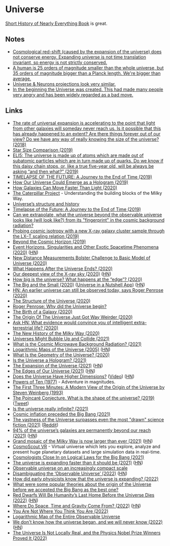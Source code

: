 # Universe

[Short History of Nearly Everything Book](https://www.goodreads.com/en/book/show/21) is great.

## Notes

- [Cosmological red-shift (caused by the expansion of the universe) does not conserve energy. Expanding universe is not time translation invariant, so energy is not strictly conserved.](https://www.youtube.com/watch?v=ZYM6HMLgIKA)
- [A human is 25 orders of magnitude smaller than the whole universe, but 35 orders of magnitude bigger than a Planck length. We're bigger than average.](https://www.reddit.com/r/quantum/comments/n27xx8/question_in_the_scheme_of_the_size_of_the_known/)
- [Universe & Neurons projections look very similar.](https://www.reddit.com/r/researchchemicals/comments/rcpgze/i_had_a_crazy_realisation_on_lsd/)
- [In the beginning the Universe was created. This had made many people very angry and has been widely regarded as a bad move.](https://www.goodreads.com/quotes/1-the-story-so-far-in-the-beginning-the-universe-was)

## Links

- [The rate of universal expansion is accelerating to the point that light from other galaxies will someday never reach us. Is it possible that this has already happened to an extent? Are there things forever out of our view? Do we have any way of really knowing the size of the universe? (2018)](https://www.reddit.com/r/askscience/comments/a0o8jv/the_rate_of_universal_expansion_is_accelerating/)
- [Star Size Comparison (2019)](https://www.youtube.com/watch?v=KEHCCsFFIuY)
- [ELI5: The universe is made up of atoms which are made out of subatomic particles which are in turn made up of quarks. Do we know if this daisy chain stops, or, like a true five-year old, will be always be asking “and then what?” (2019)](https://www.reddit.com/r/explainlikeimfive/comments/b6l3g7/eli5_the_universe_is_made_up_of_atoms_which_are/)
- [TIMELAPSE OF THE FUTURE: A Journey to the End of Time (2019)](https://news.ycombinator.com/item?id=19680491)
- [How Our Universe Could Emerge as a Hologram (2019)](https://www.quantamagazine.org/how-our-universe-could-emerge-as-a-hologram-20190221/)
- [How Galaxies Can Move Faster Than Light (2020)](https://www.youtube.com/watch?v=cadNZJvfl7s)
- [The Caterpillar Project](https://www.caterpillarproject.org/) - Understanding the building blocks of the Milky Way.
- [Universe’s structure and history](https://www.nobelprize.org/interactive-visualisations-physicsprize-2019/)
- [Timelapse of the Future: A Journey to the End of Time (2019)](https://www.youtube.com/watch?v=uD4izuDMUQA)
- [Can we extrapolate, what the universe beyond the observable universe looks like (will look like?) from its "fingerprint" in the cosmic background radiation?](https://www.reddit.com/r/AskPhysics/comments/g5qe2f/can_we_extrapolate_what_the_universe_beyond_the/)
- [Probing cosmic isotropy with a new X-ray galaxy cluster sample through the LX–T scaling relation (2019)](https://www.aanda.org/articles/aa/abs/2020/04/aa36602-19/aa36602-19.html)
- [Beyond the Cosmic Horizon (2019)](https://www.youtube.com/watch?v=kZ3M6ko9pes)
- [Event Horizons, Singularities and Other Exotic Spacetime Phenomena (2020)](https://writings.stephenwolfram.com/2020/05/event-horizons-singularities-and-other-exotic-spacetime-phenomena/) ([HN](https://news.ycombinator.com/item?id=23251035))
- [New Distance Measurements Bolster Challenge to Basic Model of Universe (2020)](https://public.nrao.edu/news/challenge-model-of-universe/)
- [What Happens After the Universe Ends? (2020)](https://www.youtube.com/watch?v=PC2JOQ7z5L0)
- [Our deepest view of the X-ray sky (2020)](http://www.mpe.mpg.de/7461761/news20200619) ([HN](https://news.ycombinator.com/item?id=23573476))
- [How big is the universe? What happens at the “edge”? (2020)](https://www.askamathematician.com/2020/06/q-how-big-is-the-universe-what-happens-at-the-edge/)
- [The Big and the Small (2020)](https://waitbutwhy.com/2020/09/universe.html) ([Universe in a Nutshell App](https://shop-us.kurzgesagt.org/products/universe-in-a-nutshell-app)) ([HN](https://news.ycombinator.com/item?id=24558358))
- [HN: An earlier universe can still be observed today, says Roger Penrose (2020)](https://news.ycombinator.com/item?id=24711130)
- [The Structure of the Universe (2020)](https://www.quantamagazine.org/the-hidden-structure-of-the-universe-20201022/)
- [Roger Penrose: Why did the Universe begin?](https://aeon.co/videos/a-cyclical-forgetful-universe-nobel-prizewinner-roger-penrose-details-an-astonishing-origin)
- [The Birth of a Galaxy (2020)](https://www.shawenyao.com/The-Birth-of-a-Galaxy/)
- [The Origin Of The Universe Just Got Way Weirder (2020)](https://www.youtube.com/watch?v=__0Y5SyEVUI)
- [Ask HN: What evidence would convince you of intelligent extra-terrestrial life? (2020)](https://news.ycombinator.com/item?id=25340674)
- [The New History of the Milky Way (2020)](https://www.quantamagazine.org/the-new-history-of-the-milky-way-20201215/)
- [Universes Might Bubble Up and Collide (2021)](https://nautil.us/blog/how-universes-might-bubble-up-and-collide)
- [What is the Cosmic Microwave Background Radiation? (2021)](https://www.youtube.com/watch?v=P_deJsiCNSk)
- [Logarithmic Maps of the Universe (2005)](https://www.astro.princeton.edu/universe/) ([HN](https://news.ycombinator.com/item?id=26245502))
- [What Is the Geometry of the Universe? (2020)](https://www.quantamagazine.org/what-is-the-geometry-of-the-universe-20200316/)
- [Is the Universe a Hologram? (2021)](https://www.youtube.com/watch?v=T4DAGabiGms)
- [The Expansion of the Universe (2021)](https://johncarlosbaez.wordpress.com/2021/04/09/the-expansion-of-the-universe/) ([HN](https://news.ycombinator.com/item?id=26755045))
- [The Edges of Our Universe (2021)](https://arxiv.org/abs/2104.01191) ([HN](https://news.ycombinator.com/item?id=26732996))
- [Does the Universe Have Higher Dimensions?](https://backreaction.blogspot.com/2021/04/does-universe-have-higher-dimensions.html) ([Video](https://www.youtube.com/watch?v=ZS2hJLIN1DM)) ([HN](https://news.ycombinator.com/item?id=26775447))
- [Powers of Ten (1977)](https://www.youtube.com/watch?v=0fKBhvDjuy0) - Adventure in magnitudes.
- [The First Three Minutes: A Modern View of the Origin of the Universe by Steven Weinberg (1993)](https://www.goodreads.com/book/show/150131.The_First_Three_Minutes)
- [The Poincaré Conjecture. What is the shape of the universe? (2019)](https://jorgenveisdal.medium.com/the-poincar%C3%A9-conjecture-cb4ca7014cc5) ([Tweet](https://twitter.com/Dragonmaurizio/status/1417673539507924992))
- [Is the universe really infinite? (2021)](https://www.reddit.com/r/chemistry/comments/pfoibl/is_the_universe_really_infinite/)
- [Cosmic inflation preceded the Big Bang (2021)](https://bigthink.com/starts-with-a-bang/big-bang-beginning-universe/)
- [The vastness of the Universe surpasses even the most "drawn" science fiction (2021)](https://frontnet.eu/the-vastness-of-the-universe-surpasses-even-the-most-drawn-science-fiction/) ([Reddit](https://www.reddit.com/r/Physics/comments/q99hyj/the_vastness_of_the_universe_surpasses_even_the/))
- [94% of the universe’s galaxies are permanently beyond our reach (2021)](https://bigthink.com/starts-with-a-bang/universes-galaxies-unreachable/) ([HN](https://news.ycombinator.com/item?id=28913986))
- [Grand mosaic of the Milky Way is now larger than ever (2021)](https://astroanarchy.blogspot.com/2021/10/grand-mosaic-of-milky-way-is-now-large.html) ([HN](https://news.ycombinator.com/item?id=28991537))
- [CosmoScout VR](https://github.com/cosmoscout/cosmoscout-vr) - Virtual universe which lets you explore, analyze and present huge planetary datasets and large simulation data in real-time.
- [Cosmologists Close In on Logical Laws for the Big Bang (2021)](https://www.quantamagazine.org/cosmologists-close-in-on-logical-laws-for-the-big-bang-20211110/)
- [The universe is expanding faster than it should be (2021)](https://www.nationalgeographic.com/science/article/the-universe-is-expanding-faster-than-it-should-be) ([HN](https://news.ycombinator.com/item?id=29602239))
- [Observable universe on an increasingly compact scale](https://twitter.com/Rainmaker1973/status/1471404732229066758)
- [Disambiguating the ‘Observable Universe’ (2022)](https://samenright.com/2022/01/09/disambiguating-the-observable-universe/) ([HN](https://news.ycombinator.com/item?id=29867600))
- [How did early physicists know that the universe is expanding? (2022)](https://www.reddit.com/r/AskPhysics/comments/spvf5h/how_did_early_physicists_know_that_the_universe/)
- [What were some popular theories about the origin of the Universe before we accepted the Big Bang as the best one?](https://www.reddit.com/r/askscience/comments/t6nrtj/what_were_some_popular_theories_about_the_origin/)
- [Red Dwarfs Will Be Humanity’s Last Home Before the Universe Dies (2022)](https://medium.com/predict/red-dwarfs-will-be-humanitys-last-home-before-the-universe-dies-b567fcfa6081) ([HN](https://news.ycombinator.com/item?id=30669483))
- [Where Do Space, Time and Gravity Come From? (2022)](https://www.quantamagazine.org/where-do-space-time-and-gravity-come-from-20220504/) ([HN](https://news.ycombinator.com/item?id=31282642))
- [You Are Not Where You Think You Are (2022)](https://www.youtube.com/watch?v=Pj-h6MEgE7I)
- [Logarithmic Map of the Entire Observable Universe](https://twitter.com/johncoogan/status/1546921877586604032)
- [We don't know how the universe began, and we will never know (2022)](http://backreaction.blogspot.com/2022/08/we-dont-know-how-universe-began-and-we.html) ([HN](https://news.ycombinator.com/item?id=32618719))
- [The Universe Is Not Locally Real, and the Physics Nobel Prize Winners Proved It (2022)](https://www.scientificamerican.com/article/the-universe-is-not-locally-real-and-the-physics-nobel-prize-winners-proved-it/)
